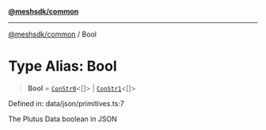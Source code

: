 [**@meshsdk/common**](../README.md)

***

[@meshsdk/common](../globals.md) / Bool

# Type Alias: Bool

> **Bool** = [`ConStr0`](ConStr0.md)\<\[\]\> \| [`ConStr1`](ConStr1.md)\<\[\]\>

Defined in: data/json/primitives.ts:7

The Plutus Data boolean in JSON
